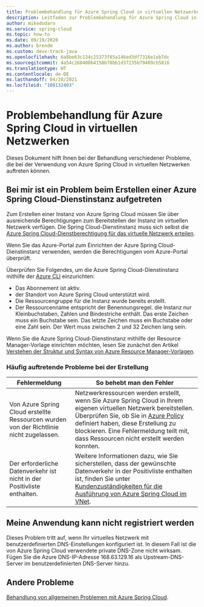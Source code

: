 ```yaml
---
title: Problembehandlung für Azure Spring Cloud in virtuellen Netzwerken
description: Leitfaden zur Problembehandlung für Azure Spring Cloud in virtuellen Netzwerken.
author: mikedodaro
ms.service: spring-cloud
ms.topic: how-to
ms.date: 09/19/2020
ms.author: brendm
ms.custom: devx-track-java
ms.openlocfilehash: 6a8be63c134c25373f85a146ed3df7316e1eb7dc
ms.sourcegitcommit: 4a54c268400b4158b78bb1d37235b79409cb5816
ms.translationtype: HT
ms.contentlocale: de-DE
ms.lasthandoff: 04/28/2021
ms.locfileid: "108132403"
---
```

# <a name="troubleshooting-azure-spring-cloud-in-virtual-networks"></a>Problembehandlung für Azure Spring Cloud in virtuellen Netzwerken

Dieses Dokument hilft Ihnen bei der Behandlung verschiedener Probleme, die bei der Verwendung von Azure Spring Cloud in virtuellen Netzwerken auftreten können.

## <a name="i-encountered-a-problem-with-creating-an-azure-spring-cloud-service-instance"></a>Bei mir ist ein Problem beim Erstellen einer Azure Spring Cloud-Dienstinstanz aufgetreten

Zum Erstellen einer Instanz von Azure Spring Cloud müssen Sie über ausreichende Berechtigungen zum Bereitstellen der Instanz im virtuellen Netzwerk verfügen.  Die Spring Cloud-Dienstinstanz muss sich selbst die [Azure Spring Cloud-Dienstberechtigung für das virtuelle Netzwerk erteilen](./how-to-deploy-in-azure-virtual-network.md#grant-service-permission-to-the-virtual-network).

Wenn Sie das Azure-Portal zum Einrichten der Azure Spring Cloud-Dienstinstanz verwenden, werden die Berechtigungen vom Azure-Portal überprüft.

Überprüfen Sie Folgendes, um die Azure Spring Cloud-Dienstinstanz mithilfe der [Azure CLI](/cli/azure/get-started-with-azure-cli) einzurichten:

- Das Abonnement ist aktiv.
- der Standort von Azure Spring Cloud unterstützt wird.
- Die Ressourcengruppe für die Instanz wurde bereits erstellt.
- Der Ressourcenname entspricht der Benennungsregel. die Instanz nur Kleinbuchstaben, Zahlen und Bindestriche enthält. Das erste Zeichen muss ein Buchstabe sein. Das letzte Zeichen muss ein Buchstabe oder eine Zahl sein. Der Wert muss zwischen 2 und 32 Zeichen lang sein.

Wenn Sie die Azure Spring Cloud-Dienstinstanz mithilfe der Resource Manager-Vorlage einrichten möchten, lesen Sie zunächst den Artikel [Verstehen der Struktur und Syntax von Azure Resource Manager-Vorlagen](../azure-resource-manager/templates/template-syntax.md).

### <a name="common-creation-issues"></a>Häufig auftretende Probleme bei der Erstellung

| Fehlermeldung | So behebt man den Fehler |
|------|------|
| Von Azure Spring Cloud erstellte Ressourcen wurden von der Richtlinie nicht zugelassen. | Netzwerkressourcen werden erstellt, wenn Sie Azure Spring Cloud in Ihrem eigenen virtuellen Netzwerk bereitstellen. Überprüfen Sie, ob Sie in [Azure Policy](../governance/policy/overview.md) definiert haben, diese Erstellung zu blockieren. Eine Fehlermeldung teilt mit, dass Ressourcen nicht erstellt werden konnten. |
| Der erforderliche Datenverkehr ist nicht in der Positivliste enthalten. | Weitere Informationen dazu, wie Sie sicherstellen, dass der gewünschte Datenverkehr in der Positivliste enthalten ist, finden Sie unter [Kundenzuständigkeiten für die Ausführung von Azure Spring Cloud im VNet](./vnet-customer-responsibilities.md). |

## <a name="my-application-cant-be-registered"></a>Meine Anwendung kann nicht registriert werden

Dieses Problem tritt auf, wenn Ihr virtuelles Netzwerk mit benutzerdefinierten DNS-Einstellungen konfiguriert ist. In diesem Fall ist die von Azure Spring Cloud verwendete private DNS-Zone nicht wirksam. Fügen Sie die Azure DNS-IP-Adresse 168.63.129.16 als Upstream-DNS-Server im benutzerdefinierten DNS-Server hinzu.

## <a name="other-issues"></a>Andere Probleme

[Behandlung von allgemeinen Problemen mit Azure Spring Cloud](./troubleshoot.md).